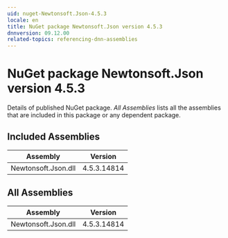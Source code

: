 ```yaml
---
uid: nuget-Newtonsoft.Json-4.5.3
locale: en
title: NuGet package Newtonsoft.Json version 4.5.3
dnnversion: 09.12.00
related-topics: referencing-dnn-assemblies
---
```


# NuGet package Newtonsoft.Json version 4.5.3
Details of published NuGet package.
*All Assemblies* lists all the assemblies that are included in this package or any dependent package.

## Included Assemblies

|Assembly|Version|
|---|---|
|Newtonsoft.Json.dll|4.5.3.14814|

## All Assemblies

|Assembly|Version|
|---|---|
|Newtonsoft.Json.dll|4.5.3.14814|

